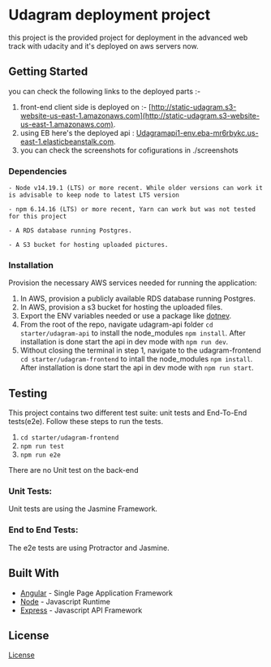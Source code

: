 # Udagram deployment project

 this project is the provided project for deployment in the advanced web track with udacity and it's deployed on aws servers now.

## Getting Started
you can check the following links to the deployed parts :-
1. front-end client side is deployed on :- [http://static-udagram.s3-website-us-east-1.amazonaws.com](http://static-udagram.s3-website-us-east-1.amazonaws.com).
2. using EB here's the deployed api : [Udagramapi1-env.eba-mr6rbykc.us-east-1.elasticbeanstalk.com](Udagramapi1-env.eba-mr6rbykc.us-east-1.elasticbeanstalk.com).
3. you can check the screenshots for cofigurations in ./screenshots
### Dependencies

```
- Node v14.19.1 (LTS) or more recent. While older versions can work it is advisable to keep node to latest LTS version

- npm 6.14.16 (LTS) or more recent, Yarn can work but was not tested for this project

- A RDS database running Postgres.

- A S3 bucket for hosting uploaded pictures.

```

### Installation

Provision the necessary AWS services needed for running the application:

1. In AWS, provision a publicly available RDS database running Postgres. <Place holder for link to classroom article>
1. In AWS, provision a s3 bucket for hosting the uploaded files. <Place holder for tlink to classroom article>
1. Export the ENV variables needed or use a package like [dotnev](https://www.npmjs.com/package/dotenv).
1. From the root of the repo, navigate udagram-api folder `cd starter/udagram-api` to install the node_modules `npm install`. After installation is done start the api in dev mode with `npm run dev`.
1. Without closing the terminal in step 1, navigate to the udagram-frontend `cd starter/udagram-frontend` to intall the node_modules `npm install`. After installation is done start the api in dev mode with `npm run start`.

## Testing

This project contains two different test suite: unit tests and End-To-End tests(e2e). Follow these steps to run the tests.

1. `cd starter/udagram-frontend`
1. `npm run test`
1. `npm run e2e`

There are no Unit test on the back-end

### Unit Tests:

Unit tests are using the Jasmine Framework.

### End to End Tests:

The e2e tests are using Protractor and Jasmine.

## Built With

- [Angular](https://angular.io/) - Single Page Application Framework
- [Node](https://nodejs.org) - Javascript Runtime
- [Express](https://expressjs.com/) - Javascript API Framework

## License

[License](LICENSE.txt)
